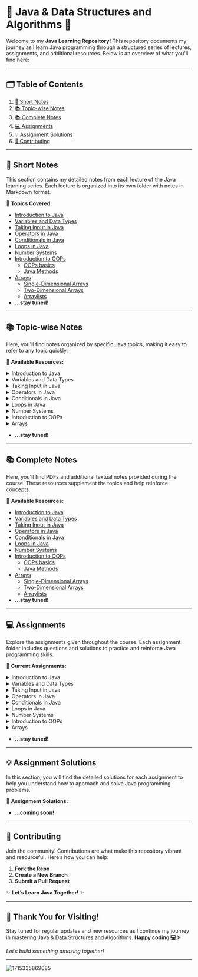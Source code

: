 # 🌟 Java & Data Structures and Algorithms 🚀

Welcome to my **Java Learning Repository!** This repository documents my journey as I learn Java programming through a structured series of lectures, assignments, and additional resources. Below is an overview of what you'll find here:

---

## 🗂️ **Table of Contents**

1. [📝 Short Notes](#-Short-Notes)
2. [📚 Topic-wise Notes](#-Topic-wise-Notes)
3. [📚 Complete Notes](#-Complete-Notes)
4. [💻 Assignments](#-Assignments)
5. [💡 Assignment Solutions](#-Assignment-Solutions)
6. [🤝 Contributing](#-contributing)

---

## 📝 **Short Notes**

This section contains my detailed notes from each lecture of the Java learning series. Each lecture is organized into its own folder with notes in Markdown format.

📂 **Topics Covered:**
- [Introduction to Java](https://github.com/srivastavaechchhit/Java-and-DSA/blob/main/1.%20Introduction%20to%20Java/Notes.md)
- [Variables and Data Types](https://github.com/srivastavaechchhit/Java-and-DSA/blob/main/2.%20Variables%20and%20Data%20Types/Notes.md)
- [Taking Input in Java](https://github.com/srivastavaechchhit/Java-and-DSA/blob/main/3.%20Taking%20Input%20in%20Java/Notes.md)
- [Operators in Java](https://github.com/srivastavaechchhit/Java-and-DSA/blob/main/4.%20Operators%20in%20Java/Notes.md)
- [Conditionals in Java](https://github.com/srivastavaechchhit/Java-and-DSA/blob/main/5.%20Conditionals%20in%20Java/Notes.md)
- [Loops in Java](https://github.com/srivastavaechchhit/Java-and-DSA/blob/main/6.%20Loops%20in%20Java/Notes.md)
- [Number Systems](https://github.com/srivastavaechchhit/Java-and-DSA/blob/main/7.%20Number%20Systems/Notes.md)
- [Introduction to OOPs](https://github.com/srivastavaechchhit/Java-and-DSA/tree/main/8.%20Introduction%20to%20OOPs)
  - [OOPs basics](https://github.com/srivastavaechchhit/Java-and-DSA/blob/main/8.%20Introduction%20to%20OOPs/OOPs%20basics/Notes.md)
  - [Java Methods](https://github.com/srivastavaechchhit/Java-and-DSA/blob/main/8.%20Introduction%20to%20OOPs/Java%20Methods/Notes.md)
- [Arrays](https://github.com/srivastavaechchhit/Java-and-DSA/tree/main/9.%20Arrays)
  - [Single-Dimensional Arrays](https://github.com/srivastavaechchhit/Java-and-DSA/blob/main/9.%20Arrays/1.%20Single-dimensional%20Arrays/Notes.md)
  - [Two-Dimensional Arrays](https://github.com/srivastavaechchhit/Java-and-DSA/blob/main/9.%20Arrays/2.%20Two-Dimensional%20Arrays/Notes.md)
  - [Arraylists](https://github.com/srivastavaechchhit/Java-and-DSA/blob/main/9.%20Arrays/3.%20Arraylists/Notes.md)
- **...stay tuned!**

---

## 📚 **Topic-wise Notes**

Here, you'll find notes organized by specific Java topics, making it easy to refer to any topic quickly.

📂 **Available Resources:**

<details>
  <summary>Introduction to Java</summary>

  - [Introduction to Java | Java Architecture](https://github.com/user-attachments/files/16744597/Introduction.to.Programming.pdf)

</details>


<details>
  <summary>Variables and Data Types</summary>

  - [Variables & Input/Output in Java](https://github.com/user-attachments/files/16744661/Variables.and.Data.types.pdf)

</details>


<details>
  <summary>Taking Input in Java</summary>

  - [Taking Input in Java : Scanner Class](https://github.com/user-attachments/files/16744650/Input.pdf)

</details>


<details>
  <summary>Operators in Java</summary>

  - [Operators in Java](https://github.com/user-attachments/files/16744665/Operators.pdf)
  - [Bitwise Operators](https://github.com/user-attachments/files/16744669/Operators.pdf)

</details>


<details>
  <summary>Conditionals in Java</summary>

  - [If Else & Switch Statement](https://github.com/user-attachments/files/16744681/Conditionals.pdf)

</details>


<details>
  <summary>Loops in Java</summary>

  - [For/While/Do-While](https://github.com/user-attachments/files/16744682/Loops.pdf)
  - [Problem Solving - Part 1 | Using Operators](https://github.com/user-attachments/files/16744698/Problems.on.loops.-.Part.1.pdf)
  - [Problem Solving - Part 2 | Pattern Printing Problems](https://github.com/user-attachments/files/16744701/Problems.on.loops.-.Part.2.pdf)

</details>


<details>
  <summary>Number Systems</summary>

  - [Decimal & Binary](https://github.com/srivastavaechchhit/Java-and-DSA/blob/main/7.%20Number%20Systems/Notes.md)
  
</details>


<details>
  <summary>Introduction to OOPs</summary>

  - [Classes and Objects](https://github.com/user-attachments/files/16744769/Introduction.to.OOPs.pdf)
  - [Java Methods | Declaring and Calling methods](https://github.com/user-attachments/files/16744771/Methods.pdf)
  - [Methods & Scope | Pass by Value & Pass by reference](https://github.com/user-attachments/files/16744775/Scope.of.variables.pdf)

</details>


<details>
  <summary>Arrays</summary>

  - [Types, Declaration, Creation, Operations](https://github.com/user-attachments/files/16744856/Arrays.pdf)
  - [Taking Input, Array Reference, Cloning and Copy](https://github.com/user-attachments/files/16744865/Arrays.2.pdf)
  - [Problem Solving - 1 | Target Sum](https://github.com/user-attachments/files/16744869/Problems.on.arrays.-.Part.1.pdf)
  - [Problem Solving - 2 | Reverse, Rotate, Search Query](https://github.com/user-attachments/files/16744870/Problems.on.arrays.-.Part.2.pdf)
  - [Problem Solving - 3 | Two Pointers](https://github.com/user-attachments/files/16744871/Problems.on.Arrays.-.Part.3.pdf)
  - [Problem Solving - 4 | Prefix Sum, Range Sum Query](https://github.com/srivastavaechchhit/Java-and-DSA/tree/main/9.%20Arrays/1.%20Single-dimensional%20Arrays/Codes)
  - [2D Arrays | Uses, Taking input](https://github.com/user-attachments/files/16744876/2D.Arrays.pdf)
  - [2D Arrays Problem Solving - 1 | Matrix Transpose & Rotation, Pascal's Triangle](https://github.com/user-attachments/files/16744877/Problems.on.2D.Arrays.-.Part.1.pdf)
  - [2D Arrays Problem Solving - 2 | Spiral Matrix Traversal & Generation](https://github.com/srivastavaechchhit/Java-and-DSA/tree/main/9.%20Arrays/2.%20Two-Dimensional%20Arrays/Codes)
  - [2D Arrays Problem Solving - 3 | Prefix Sum](https://github.com/user-attachments/files/16744881/Problems.on.2D.Arrays.-.Part.3.pdf)
  - [Arraylist in Java](https://github.com/user-attachments/files/16744883/Array.List.in.Java.pdf)

</details>

- **...stay tuned!**

---

## 📚 **Complete Notes**

Here, you'll find PDFs and additional textual notes provided during the course. These resources supplement the topics and help reinforce concepts.

📂 **Available Resources:**
- [Introduction to Java](https://github.com/user-attachments/files/16499977/Introduction.to.Programming.pdf)
- [Variables and Data Types](https://github.com/user-attachments/files/16500006/Java.Variables.and.Data.types.pdf)
- [Taking Input in Java](https://github.com/user-attachments/files/16500027/Input.pdf)
- [Operators in Java](https://github.com/user-attachments/files/16512908/Java.Operators.pdf)
- [Conditionals in Java](https://github.com/user-attachments/files/16569321/Conditionals.pdf)
- [Loops in Java](https://github.com/user-attachments/files/16569342/Loops.pdf)
- [Number Systems](https://github.com/srivastavaechchhit/Java-and-DSA/blob/main/7.%20Number%20Systems/Notes.md)
- [Introduction to OOPs](https://github.com/srivastavaechchhit/Java-and-DSA/tree/main/8.%20Introduction%20to%20OOPs)
  - [OOPs basics](https://github.com/user-attachments/files/16579568/Introduction.to.OOPs.pdf)
  - [Java Methods](https://github.com/user-attachments/files/16579566/Java.Methods.pdf)
- [Arrays](https://github.com/srivastavaechchhit/Java-and-DSA/tree/main/9.%20Arrays)
  - [Single-Dimensional Arrays](https://github.com/user-attachments/files/16612179/Arrays.pdf)
  - [Two-Dimensional Arrays](https://github.com/user-attachments/files/16744035/Two.Dimensional.Arrays.pdf)
  - [Arraylists](https://github.com/user-attachments/files/16744073/Arraylist.in.Java.pdf)
- **...stay tuned!**

---

## 💻 **Assignments**

Explore the assignments given throughout the course. Each assignment folder includes questions and solutions to practice and reinforce Java programming skills.

📂 **Current Assignments:**
<details>
  <summary>Introduction to Java</summary>

  - [Introduction to Java | Java Architecture](https://github.com/user-attachments/files/16500193/Assignment.Questions.-.Introduction.to.Java.pdf)

</details>


<details>
  <summary>Variables and Data Types</summary>

  - [Variables & Input/Output in Java](https://github.com/user-attachments/files/16500097/Assignment.Questions.-.Java.Variables.and.Data.Types.pdf)
  
</details>


<details>
  <summary>Taking Input in Java</summary>

  - [Taking Input in Java : Scanner Class](https://github.com/user-attachments/files/16500101/Assignment.Questions.-.Input.pdf)
  
</details>


<details>
  <summary>Operators in Java</summary>

  - [Operators in Java](https://github.com/user-attachments/files/16512916/Assignment.Questions.-.Java.Operators.pdf)
  - [Bitwise Operators](https://github.com/user-attachments/files/16512916/Assignment.Questions.-.Java.Operators.pdf)
  
</details>


<details>
  <summary>Conditionals in Java</summary>

  - [If Else & Switch Statement](https://github.com/user-attachments/files/16569323/Assignment.Questions.-.Conditionals.pdf)
  
</details>


<details>
  <summary>Loops in Java</summary>

  - [For/While/Do-While](https://github.com/user-attachments/files/16745589/Assignment.Questions.-.Loops.pdf)
  
</details>


<details>
  <summary>Number Systems</summary>

  - **Decimal & Binary**
  
</details>


<details>
  <summary>Introduction to OOPs</summary>

  - [Classes and Objects](https://github.com/user-attachments/files/16745600/Assignment.Questions.-.Introduction.to.OOPs.pdf)
  - [Java Methods | Declaring and Calling methods](https://github.com/user-attachments/files/16745629/Assignment.Questions.-.Java.Methods.pdf)
  - **Methods & Scope | Pass by Value & Pass by reference**

  
</details>


<details>
  <summary>Arrays</summary>

  - [Types, Declaration, Creation, Operations](https://github.com/user-attachments/files/16745756/Assignment.Questions.-.Java.Arrays.pdf)
  - [Taking Input, Array Reference, Cloning and Copy](https://github.com/user-attachments/files/16745757/Assignment.Questions.-.Arrays.2.pdf)
  - [Problem Solving - 1 | Target Sum](https://github.com/user-attachments/files/16745758/Assignment.Questions.-.Arrays.3.pdf)
  - [Problem Solving - 2 | Reverse, Rotate, Search Query](https://github.com/user-attachments/files/16745760/Assignment.Questions.-.Arrays.4.pdf)
  - [Problem Solving - 3 | Two Pointers](https://github.com/user-attachments/files/16745763/Assignment.Questions.-.Arrays.5.pdf)
  - **Problem Solving - 4 | Prefix Sum, Range Sum Query**
  - [2D Arrays | Uses, Taking input](https://github.com/user-attachments/files/16745848/Assignment.Questions-.2D.Arrays.pdf)
  - [2D Arrays Problem Solving - 1 | Matrix Transpose & Rotation, Pascal's Triangle](https://github.com/user-attachments/files/16745850/Assignment.Questions.-.2D.Arrays.2.pdf)
  - **2D Arrays Problem Solving - 1 | Spiral Matrix Traversal & Generation**
  - [2D Arrays Problem Solving - 1 | Prefix Sum](https://github.com/user-attachments/files/16745906/Assignment.Questions.-.2D.Arrays.3.pdf)
  - [Arraylist in Java](https://github.com/user-attachments/files/16745954/Assignment.Questions.-.Arraylist.pdf)

</details>

- **...stay tuned!**

---

## 💡 **Assignment Solutions**

In this section, you will find the detailed solutions for each assignment to help you understand how to approach and solve Java programming problems.

📂 **Assignment Solutions:**

- **...coming soon!**
  
---

## 🤝 **Contributing**

Join the community! Contributions are what make this repository vibrant and resourceful. Here’s how you can help:

1. **Fork the Repo**
2. **Create a New Branch**
3. **Submit a Pull Request**

✨ **Let’s Learn Java Together!** ✨

---

## 🥳 **Thank You for Visiting!**

Stay tuned for regular updates and new resources as I continue my journey in mastering Java & Data Structures and Algorithms. **Happy coding!💻✨**

*Let’s build something amazing together!*

---

![1715335869085](https://github.com/user-attachments/assets/bb676f41-7648-4aa5-b41d-c7c7a8ffd57a)
